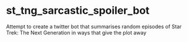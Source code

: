 # st_tng_sarcastic_spoiler_bot
Attempt to create a twitter bot that summarises random episodes of Star Trek: The Next Generation in ways that give the plot away 
